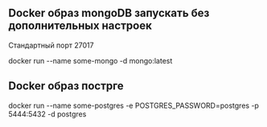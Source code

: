 ## Docker образ mongoDB запускать без дополнительных настроек

Стандартный порт 27017

docker run --name some-mongo -d mongo:latest

## Docker образ пострге

docker run --name some-postgres -e POSTGRES_PASSWORD=postgres -p 5444:5432 -d postgres
